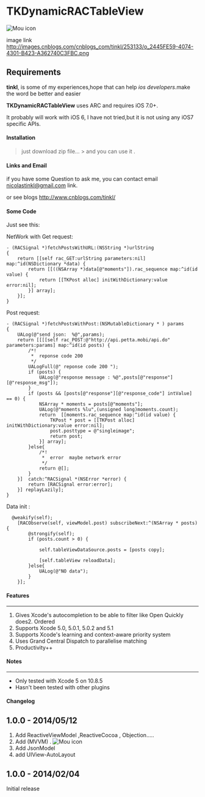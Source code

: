 # TKDynamicRACTableView
  
![Mou icon](http://images.cnblogs.com/cnblogs_com/tinkl/253133/o_2445FE59-4074-4301-B423-A362740C3FBC.png)

image link <http://images.cnblogs.com/cnblogs_com/tinkl/253133/o_2445FE59-4074-4301-B423-A362740C3FBC.png>

## Requirements

**tinkl**, is some of my experiences,hope that can help *ios  developers*.make the word be better and easier

**TKDynamicRACTableView** uses ARC and requires iOS 7.0+.

It probably will work with iOS 6, I have not tried,but  it is not using any iOS7 specific APIs.
 
####  Installation

> just download zip file… &gt; and you can use it .

#### Links and Email

if you have some Question to ask me, you can contact email <nicolastinkl@gmail.com> link.

or see blogs <http://www.cnblogs.com/tinkl/>

[id]: http://mouapp.com "Markdown editor on Mac OS X"



#### Some Code

Just see this:

NetWork with Get request:

```
- (RACSignal *)fetchPostsWithURL:(NSString *)urlString
{
    return [[self rac_GET:urlString parameters:nil] map:^id(NSDictionary *data) {
        return [[((NSArray *)data[@"moments"]).rac_sequence map:^id(id value) {
            return [[TKPost alloc] initWithDictionary:value error:nil];
        }] array];
    }];
}
```

Post request:

```
- (RACSignal *)fetchPostsWithPost:(NSMutableDictionary * ) params
{
    UALog(@"send json:  %@",params);
    return [[[[self rac_POST:@"http://api.petta.mobi/api.do" parameters:params] map:^id(id posts) {
        /*!
         *  reponse code 200
         */
        UALogFull(@" reponse code 200 ");
        if (posts) {
            UALog(@"response message : %@",posts[@"response"][@"response_msg"]);
        }
        if (posts && [posts[@"response"][@"response_code"] intValue] == 0) {
            NSArray * moments = posts[@"moments"];
            UALog(@"moments %lu",(unsigned long)moments.count);
            return  [[moments.rac_sequence map:^id(id value) {                
                TKPost * post = [[TKPost alloc] initWithDictionary:value error:nil];
                post.posttype = @"singleimage";
                return post;
            }] array];
        }else{
            /*!
             *  error  maybe network error
             */
            return @[];
        }
    }]  catch:^RACSignal *(NSError *error) {
        return [RACSignal error:error];
    }] replayLazily];
}
```


Data init :

```
  @weakify(self);
    [RACObserve(self, viewModel.post) subscribeNext:^(NSArray * posts) {
        @strongify(self);
        if (posts.count > 0) {
                    
            self.tableViewDataSource.posts = [posts copy];
            
            [self.tableView reloadData];
        }else{
            UALog(@"NO data");
        }
    }];
```

####  Features

------------------------------------

1. Gives Xcode's autocompletion to be able to filter like Open Quickly does2. Ordered  
3. Supports Xcode 5.0, 5.0.1, 5.0.2 and 5.1
4. Supports Xcode's learning and context-aware priority system
5. Uses Grand Central Dispatch to parallelise matching
6. Productivity++ 

#### Notes

--------

* Only tested with Xcode 5 on 10.8.5
* Hasn't been tested with other plugins 



#### Changelog
1.0.0 - 2014/05/12
-----------------
1. Add ReactiveViewModel ,ReactiveCocoa , Objection.....
2. Add (MVVM) .
![Mou icon](https://f.cloud.github.com/assets/432536/867984/291ed380-f760-11e2-9106-d3158320af39.png)
3. Add JsonModel
4. add UIView-AutoLayout


1.0.0 - 2014/02/04
----------

Initial release

